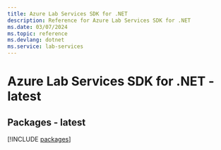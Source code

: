 ```yaml
---
title: Azure Lab Services SDK for .NET
description: Reference for Azure Lab Services SDK for .NET
ms.date: 03/07/2024
ms.topic: reference
ms.devlang: dotnet
ms.service: lab-services
---
```

# Azure Lab Services SDK for .NET - latest
## Packages - latest
[!INCLUDE [packages](lab-services-index.md)]
